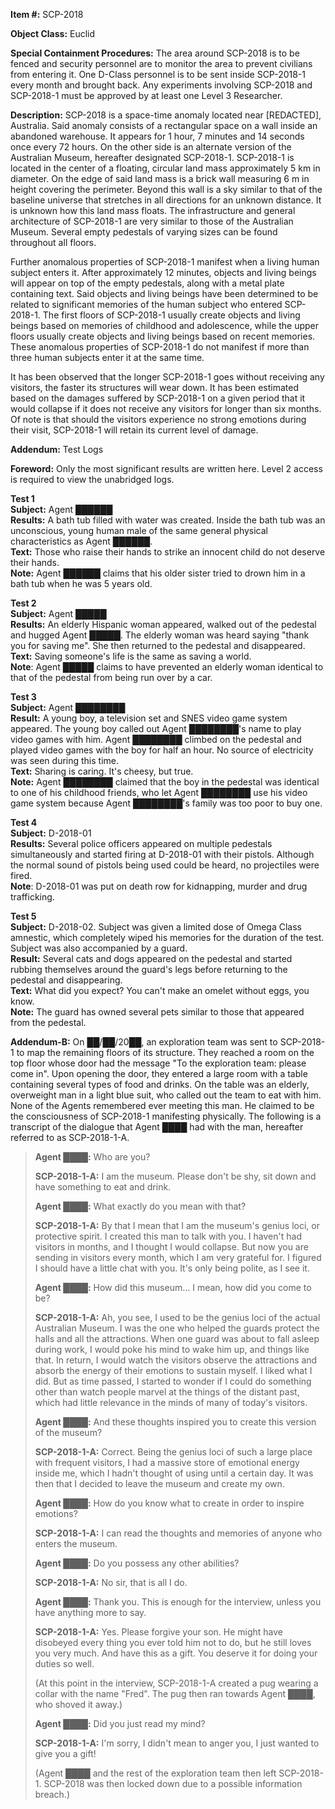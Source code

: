 **Item #:** SCP-2018

**Object Class:** Euclid

**Special Containment Procedures:** The area around SCP-2018 is to be fenced and security personnel are to monitor the area to prevent civilians from entering it. One D-Class personnel is to be sent inside SCP-2018-1 every month and brought back. Any experiments involving SCP-2018 and SCP-2018-1 must be approved by at least one Level 3 Researcher.

**Description:** SCP-2018 is a space-time anomaly located near \[REDACTED\], Australia. Said anomaly consists of a rectangular space on a wall inside an abandoned warehouse. It appears for 1 hour, 7 minutes and 14 seconds once every 72 hours. On the other side is an alternate version of the Australian Museum, hereafter designated SCP-2018-1. SCP-2018-1 is located in the center of a floating, circular land mass approximately 5 km in diameter. On the edge of said land mass is a brick wall measuring 6 m in height covering the perimeter. Beyond this wall is a sky similar to that of the baseline universe that stretches in all directions for an unknown distance. It is unknown how this land mass floats. The infrastructure and general architecture of SCP-2018-1 are very similar to those of the Australian Museum. Several empty pedestals of varying sizes can be found throughout all floors.

Further anomalous properties of SCP-2018-1 manifest when a living human subject enters it. After approximately 12 minutes, objects and living beings will appear on top of the empty pedestals, along with a metal plate containing text. Said objects and living beings have been determined to be related to significant memories of the human subject who entered SCP-2018-1. The first floors of SCP-2018-1 usually create objects and living beings based on memories of childhood and adolescence, while the upper floors usually create objects and living beings based on recent memories. These anomalous properties of SCP-2018-1 do not manifest if more than three human subjects enter it at the same time.

It has been observed that the longer SCP-2018-1 goes without receiving any visitors, the faster its structures will wear down. It has been estimated based on the damages suffered by SCP-2018-1 on a given period that it would collapse if it does not receive any visitors for longer than six months. Of note is that should the visitors experience no strong emotions during their visit, SCP-2018-1 will retain its current level of damage.

**Addendum:** Test Logs

**Foreword:** Only the most significant results are written here. Level 2 access is required to view the unabridged logs.

**Test 1**  
**Subject:** Agent ██████  
**Results:** A bath tub filled with water was created. Inside the bath tub was an unconscious, young human male of the same general physical characteristics as Agent ██████.  
**Text:** Those who raise their hands to strike an innocent child do not deserve their hands.  
**Note:** Agent ██████ claims that his older sister tried to drown him in a bath tub when he was 5 years old.

**Test 2**  
**Subject:** Agent █████  
**Results:** An elderly Hispanic woman appeared, walked out of the pedestal and hugged Agent █████. The elderly woman was heard saying "thank you for saving me". She then returned to the pedestal and disappeared.  
**Text:** Saving someone's life is the same as saving a world.  
**Note**: Agent █████ claims to have prevented an elderly woman identical to that of the pedestal from being run over by a car.

**Test 3**  
**Subject:** Agent ████████  
**Result:** A young boy, a television set and SNES video game system appeared. The young boy called out Agent ████████'s name to play video games with him. Agent ████████ climbed on the pedestal and played video games with the boy for half an hour. No source of electricity was seen during this time.  
**Text:** Sharing is caring. It's cheesy, but true.  
**Note:** Agent ████████ claimed that the boy in the pedestal was identical to one of his childhood friends, who let Agent ████████ use his video game system because Agent ████████'s family was too poor to buy one.

**Test 4**  
**Subject:** D-2018-01  
**Results:** Several police officers appeared on multiple pedestals simultaneously and started firing at D-2018-01 with their pistols. Although the normal sound of pistols being used could be heard, no projectiles were fired.  
**Note**: D-2018-01 was put on death row for kidnapping, murder and drug trafficking.

**Test 5**  
**Subject:** D-2018-02. Subject was given a limited dose of Omega Class amnestic, which completely wiped his memories for the duration of the test. Subject was also accompanied by a guard.  
**Result:** Several cats and dogs appeared on the pedestal and started rubbing themselves around the guard's legs before returning to the pedestal and disappearing.  
**Text:** What did you expect? You can't make an omelet without eggs, you know.  
**Note:** The guard has owned several pets similar to those that appeared from the pedestal.

**Addendum-B:** On ██/██/20██, an exploration team was sent to SCP-2018-1 to map the remaining floors of its structure. They reached a room on the top floor whose door had the message "To the exploration team: please come in". Upon opening the door, they entered a large room with a table containing several types of food and drinks. On the table was an elderly, overweight man in a light blue suit, who called out the team to eat with him. None of the Agents remembered ever meeting this man. He claimed to be the consciousness of SCP-2018-1 manifesting physically. The following is a transcript of the dialogue that Agent ████ had with the man, hereafter referred to as SCP-2018-1-A.

> **<Begin Log>**
> 
> **Agent ████:** Who are you?
> 
> **SCP-2018-1-A:** I am the museum. Please don't be shy, sit down and have something to eat and drink.
> 
> **Agent ████:** What exactly do you mean with that?
> 
> **SCP-2018-1-A:** By that I mean that I am the museum's genius loci, or protective spirit. I created this man to talk with you. I haven't had visitors in months, and I thought I would collapse. But now you are sending in visitors every month, which I am very grateful for. I figured I should have a little chat with you. It's only being polite, as I see it.
> 
> **Agent ████:** How did this museum… I mean, how did you come to be?
> 
> **SCP-2018-1-A:** Ah, you see, I used to be the genius loci of the actual Australian Museum. I was the one who helped the guards protect the halls and all the attractions. When one guard was about to fall asleep during work, I would poke his mind to wake him up, and things like that. In return, I would watch the visitors observe the attractions and absorb the energy of their emotions to sustain myself. I liked what I did. But as time passed, I started to wonder if I could do something other than watch people marvel at the things of the distant past, which had little relevance in the minds of many of today's visitors.
> 
> **Agent ████:** And these thoughts inspired you to create this version of the museum?
> 
> **SCP-2018-1-A:** Correct. Being the genius loci of such a large place with frequent visitors, I had a massive store of emotional energy inside me, which I hadn't thought of using until a certain day. It was then that I decided to leave the museum and create my own.
> 
> **Agent ████:** How do you know what to create in order to inspire emotions?
> 
> **SCP-2018-1-A:** I can read the thoughts and memories of anyone who enters the museum.
> 
> **Agent ████:** Do you possess any other abilities?
> 
> **SCP-2018-1-A:** No sir, that is all I do.
> 
> **Agent ████:** Thank you. This is enough for the interview, unless you have anything more to say.
> 
> **SCP-2018-1-A:** Yes. Please forgive your son. He might have disobeyed every thing you ever told him not to do, but he still loves you very much. And have this as a gift. You deserve it for doing your duties so well.
> 
> (At this point in the interview, SCP-2018-1-A created a pug wearing a collar with the name "Fred". The pug then ran towards Agent ████, who shoved it away.)
> 
> **Agent ████:** Did you just read my mind?
> 
> **SCP-2018-1-A:** I'm sorry, I didn't mean to anger you, I just wanted to give you a gift!
> 
> (Agent ████ and the rest of the exploration team then left SCP-2018-1. SCP-2018 was then locked down due to a possible information breach.)
> 
> **<End Log>**